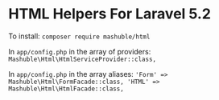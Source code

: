 # HTML Helpers For Laravel 5.2

To install:
`composer require mashuble/html`

In `app/config.php` in the array of providers:
`Mashuble\Html\HtmlServiceProvider::class,`

In `app/config.php` in the array aliases:
`'Form' => Mashuble\Html\FormFacade::class,
'HTML' => Mashuble\Html\HtmlFacade::class,`

